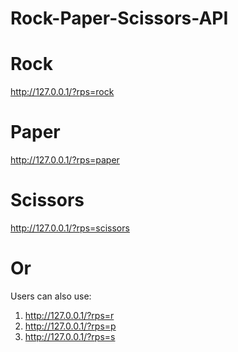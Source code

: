# Rock-Paper-Scissors-API

# Rock
http://127.0.0.1/?rps=rock

# Paper
http://127.0.0.1/?rps=paper

# Scissors
http://127.0.0.1/?rps=scissors

# Or
Users can also use:
1) http://127.0.0.1/?rps=r
2) http://127.0.0.1/?rps=p
3) http://127.0.0.1/?rps=s

